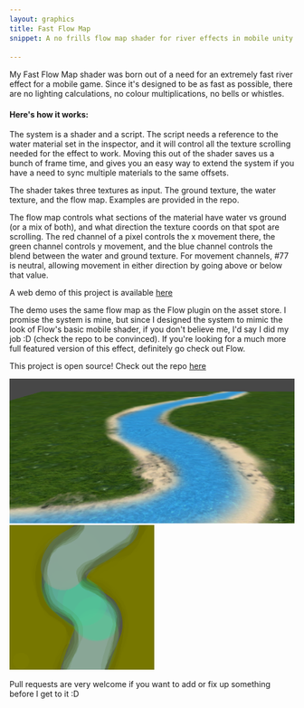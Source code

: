 ```yaml
---
layout: graphics
title: Fast Flow Map
snippet: A no frills flow map shader for river effects in mobile unity games <strong>[Open Source]</strong>

---
```


My Fast Flow Map shader was born out of a need for an extremely fast river effect for a mobile game. Since it's designed to be as fast as possible, there are no lighting calculations, no colour multiplications, no bells or whistles. 

<h4>Here's how it works: </h4>

The system is a shader and a script. The script needs a reference to the water material set in the inspector, and it will control all the texture scrolling needed for the effect to work. Moving this out of the shader saves us a bunch of frame time, and gives you an easy way to extend the system if you have a need to sync multiple materials to the same offsets. 

The shader takes three textures as input. The ground texture, the water texture, and the flow map. Examples are provided in the repo.

The flow map controls what sections of the material have water vs ground (or a mix of both), and what direction the texture coords on that spot are scrolling. The red channel of a pixel controls the x movement there, the green channel controls y movement, and the blue channel controls the blend between the water and ground texture. For movement channels, #77 is neutral, allowing movement in either direction by going above or below that value. 

A web demo of this project is available [here](/demos/fastflowmap/flowmap_demo.html)

The demo uses the same flow map as the Flow plugin on the asset store. I promise the system is mine, but since I designed the system to mimic the look of Flow's basic mobile shader, if you don't believe me, I'd say I did my job :D (check the repo to be convinced). If you're looking for a much more full featured version of this effect, definitely go check out Flow. 

This project is open source! Check out the repo [here](https://github.com/khalladay/FastFlowMap) 

![Screen 1](/images/project_screens/flowmap_screen.png)
![Screen 2](/images/post_images/2013-09-02/flow_map.png)

Pull requests are very welcome if you want to add or fix up something before I get to it :D